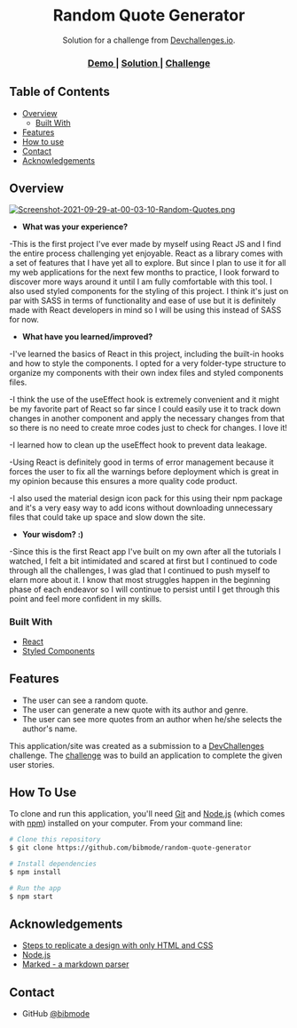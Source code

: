 <!-- Please update value in the {}  -->

<h1 align="center">Random Quote Generator</h1>

<div align="center">
   Solution for a challenge from  <a href="http://devchallenges.io" target="_blank">Devchallenges.io</a>.
</div>

<div align="center">
  <h3>
    <a href="https://gen-randomquotes.netlify.app/">
      Demo
    </a>
    <span> | </span>
    <a href="https://devchallenges.io/solutions/G5AXCwCoZuczouGtXYmL">
      Solution
    </a>
    <span> | </span>
    <a href="https://devchallenges.io/challenges/8Y3J4ucAMQpSnYTwwWW8">
      Challenge
    </a>
  </h3>
</div>

<!-- TABLE OF CONTENTS -->

## Table of Contents

- [Overview](#overview)
  - [Built With](#built-with)
- [Features](#features)
- [How to use](#how-to-use)
- [Contact](#contact)
- [Acknowledgements](#acknowledgements)

<!-- OVERVIEW -->

## Overview

[![Screenshot-2021-09-29-at-00-03-10-Random-Quotes.png](https://i.postimg.cc/MKGbPDmr/Screenshot-2021-09-29-at-00-03-10-Random-Quotes.png)](https://postimg.cc/NLWHLRV1)

- **What was your experience?**

-This is the first project I've ever made by myself using React JS and I find the entire process challenging yet enjoyable. React as a library comes with a set of features that I have yet all to explore. But since I plan to use it for all my web applications for the next few months to practice, I look forward to discover more ways around it until I am fully comfortable with this tool. I also used styled components for the styling of this project. I think it's just on par with SASS in terms of functionality and ease of use but it is definitely made with React developers in mind so I will be using this instead of SASS for now.

- **What have you learned/improved?**

-I've learned the basics of React in this project, including the built-in hooks and how to style the components. I opted for a very folder-type structure to organize my components with their own index files and styled components files. 

-I think the use of the useEffect hook is extremely convenient and it might be my favorite part of React so far since I could easily use it to track down changes in another component and apply the necessary changes from that so there is no need to create mroe codes just to check for changes. I love it!

-I learned how to clean up the useEffect hook to prevent data leakage. 

-Using React is definitely good in terms of error management because it forces the user to fix all the warnings before deployment which is great in my opinion because this ensures a more quality code product.

-I also used the material design icon pack for this using their npm package and it's a very easy way to add icons without downloading unnecessary files that could take up space and slow down the site.

- **Your wisdom? :)**

-Since this is the first React app I've built on my own after all the tutorials I watched, I felt a bit intimidated and scared at first but I continued to code through all the challenges, I was glad that I continued to push myself to elarn more about it. I know that most struggles happen in the beginning phase of each endeavor so I will continue to persist until I get through this point and feel more confident in my skills.

### Built With

- [React](https://reactjs.org/)
- [Styled Components](https://styled-components.com/)

## Features

<!-- List the features of your application or follow the template. Don't share the figma file here :) -->
- The user can see a random quote.
- The user can generate a new quote with its author and genre.
- The user can see more quotes from an author when he/she selects the author's name.

This application/site was created as a submission to a [DevChallenges](https://devchallenges.io/challenges) challenge. The [challenge](https://devchallenges.io/challenges/8Y3J4ucAMQpSnYTwwWW8) was to build an application to complete the given user stories.


## How To Use

<!-- For example: -->

To clone and run this application, you'll need [Git](https://git-scm.com) and [Node.js](https://nodejs.org/en/download/) (which comes with [npm](http://npmjs.com)) installed on your computer. From your command line:

```bash
# Clone this repository
$ git clone https://github.com/bibmode/random-quote-generator

# Install dependencies
$ npm install

# Run the app
$ npm start
```

## Acknowledgements

<!-- This section should list any articles or add-ons/plugins that helps you to complete the project. This is optional but it will help you in the future. For example: -->

- [Steps to replicate a design with only HTML and CSS](https://devchallenges-blogs.web.app/how-to-replicate-design/)
- [Node.js](https://nodejs.org/)
- [Marked - a markdown parser](https://github.com/chjj/marked)

## Contact

- GitHub [@bibmode](https://{github.com/bibmode})
